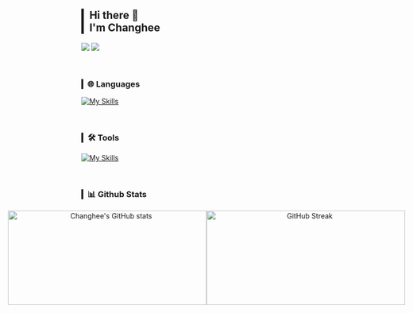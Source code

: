 ## ▎Hi there 👋 <br>▎I'm Changhee 

<a href="https://velog.io/@changh2_00/posts"><img src="https://img.shields.io/badge/Velog-11B48A?style=for-the-badge&logo=Vimeo&logoColor=white&link=https://velog.io/@changh2_00/posts"/></a>
<a href="mailto:changhi9701@gmail.com"><img src="https://img.shields.io/badge/Gmail-d14836?style=for-the-badge&logo=Gmail&logoColor=white&link=changhi9701@gmail.com"/></a>
<!-- [![Solved.ac 프로필](http://mazassumnida.wtf/api/mini/generate_badge?boj=changhi9701)](https://solved.ac/changhi9701) -->

<br>

### ▎🌐 Languages
<!--
<span><img src="https://img.shields.io/badge/Python-3776AB?style=for-the-badge&logo=Python&logoColor=white"/></span>
<span><img src="https://img.shields.io/badge/HTML-E34F26?style=for-the-badge&logo=html5&logoColor=white"/></span>
<span><img src="https://img.shields.io/badge/css-1572B6?style=for-the-badge&logo=css3&logoColor=white"/></span>
<span><img src="https://img.shields.io/badge/Javascript-ffb13b?style=for-the-badge&logo=javascript&logoColor=white"/></span>
<span><img src="https://img.shields.io/badge/React-61DAFB?style=for-the-badge&logo=React&logoColor=white"/></span>
-->
[![My Skills](https://skillicons.dev/icons?i=python,c,js,html,css,react)](https://skillicons.dev)

<br>

### ▎🛠 Tools
<!--
<span><img src="https://img.shields.io/badge/Git-f05032?style=for-the-badge&logo=git&logoColor=white"/></span>
<span><img src="https://img.shields.io/badge/GitHub-181717?style=for-the-badge&logo=github&logoColor=white"/></span>
<span><img src="https://img.shields.io/badge/figma-F24E1E.svg?style=for-the-badge&logo=figma&logoColor=white"/></span>
-->
[![My Skills](https://skillicons.dev/icons?i=git,github,figma)](https://skillicons.dev)

<br>

### ▎📊 Github Stats

<div align="center" style="display: flex; justify-content: center; align-items: center; gap: 0; padding: 0;">
  <img src="https://github-readme-stats.vercel.app/api?username=hong-ch&show_icons=true&rank_icon=github&theme=react&hide_border=true&card_width=400&card_height=190" style="width: 400px; height: 190px; margin: 0; padding: 0;" alt="Changhee's GitHub stats" />
  <img src="https://streak-stats.demolab.com/?user=hong-ch&theme=react&hide_border=true&card_width=430&card_height=190" style="width: 400px; height: 190px; margin: 0; padding: 0;" alt="GitHub Streak" />
</div>

